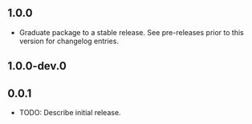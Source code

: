 ## 1.0.0

 - Graduate package to a stable release. See pre-releases prior to this version for changelog entries.

## 1.0.0-dev.0

## 0.0.1

* TODO: Describe initial release.
